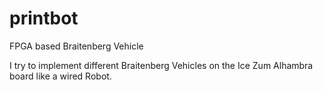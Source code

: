 # printbot
FPGA based Braitenberg Vehicle

I try to implement different Braitenberg Vehicles on the Ice Zum Alhambra board like a wired Robot.
